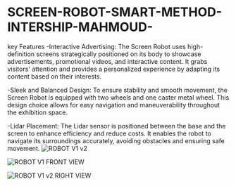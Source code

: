 # SCREEN-ROBOT-SMART-METHOD-INTERSHIP-MAHMOUD-
key Features
-Interactive Advertising: The Screen Robot uses high-definition screens strategically positioned on its body to showcase advertisements, promotional videos, and interactive content. It grabs visitors' attention and provides a personalized experience by adapting its content based on their interests.

-Sleek and Balanced Design: To ensure stability and smooth movement, the Screen Robot is equipped with two wheels and one caster metal wheel. This design choice allows for easy navigation and maneuverability throughout the exhibition space.

-Lidar Placement: The Lidar sensor is positioned between the base and the screen to enhance efficiency and reduce costs. It enables the robot to navigate its surroundings accurately, avoiding obstacles and ensuring safe movement.
![ROBOT V1 v2](https://github.com/M7moodalhayes/SCREEN-ROBOT-SMART-METHOD-INTERSHIP-MAHMOUD-/assets/79692306/3953c15f-eec9-42c7-823b-7ba3ab2581a6)

![ROBOT V1 FRONT VIEW ](https://github.com/M7moodalhayes/SCREEN-ROBOT-SMART-METHOD-INTERSHIP-MAHMOUD-/assets/79692306/22bb9163-e72d-4799-8e53-55cef1da935c)

![ROBOT V1 v2 RIGHT VIEW](https://github.com/M7moodalhayes/SCREEN-ROBOT-SMART-METHOD-INTERSHIP-MAHMOUD-/assets/79692306/0e27c48e-34b7-45a4-876b-91773a62c62b)

